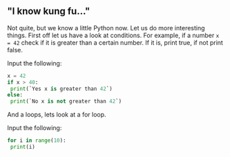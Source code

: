 ## "I know kung fu..."

Not quite, but we know a little Python now. Let us do more interesting things.
First off let us have a look at conditions. For example, if a number `x = 42` check if it is greater than a certain number. If it is, print true, if not print false.

Input the following:

```python
x = 42
if x > 40:
 print(`Yes x is greater than 42`)
else:
 print(`No x is not greater than 42`)
```

And a loops, lets look at a for loop.

Input the following:

```python
for i in range(10):
 print(i)
```

